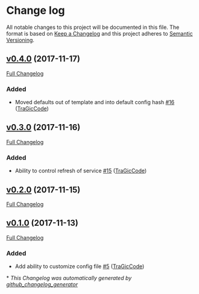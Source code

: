 # Change log

All notable changes to this project will be documented in this file. The format is based on [Keep a Changelog](http://keepachangelog.com/en/1.0.0/) and this project adheres to [Semantic Versioning](http://semver.org).

## [v0.4.0](https://github.com/tragiccode/tragiccode-ravendb/tree/v0.4.0) (2017-11-17)

[Full Changelog](https://github.com/tragiccode/tragiccode-ravendb/compare/v0.3.0...v0.4.0)

### Added

- Moved defaults out of template and into default config hash [\#16](https://github.com/TraGicCode/tragiccode-ravendb/pull/16) ([TraGicCode](https://github.com/TraGicCode))

## [v0.3.0](https://github.com/tragiccode/tragiccode-ravendb/tree/v0.3.0) (2017-11-16)

[Full Changelog](https://github.com/tragiccode/tragiccode-ravendb/compare/v0.2.0...v0.3.0)

### Added

- Ability to control refresh of service [\#15](https://github.com/TraGicCode/tragiccode-ravendb/pull/15) ([TraGicCode](https://github.com/TraGicCode))

## [v0.2.0](https://github.com/tragiccode/tragiccode-ravendb/tree/v0.2.0) (2017-11-15)

[Full Changelog](https://github.com/tragiccode/tragiccode-ravendb/compare/v0.1.0...v0.2.0)

## [v0.1.0](https://github.com/tragiccode/tragiccode-ravendb/tree/v0.1.0) (2017-11-13)

[Full Changelog](https://github.com/tragiccode/tragiccode-ravendb/compare/0abc17b96af947f1520dfc1282069022d5a324a0...v0.1.0)

### Added

- Add ability to customize config file [\#5](https://github.com/TraGicCode/tragiccode-ravendb/pull/5) ([TraGicCode](https://github.com/TraGicCode))



\* *This Changelog was automatically generated by [github_changelog_generator](https://github.com/skywinder/Github-Changelog-Generator)*
